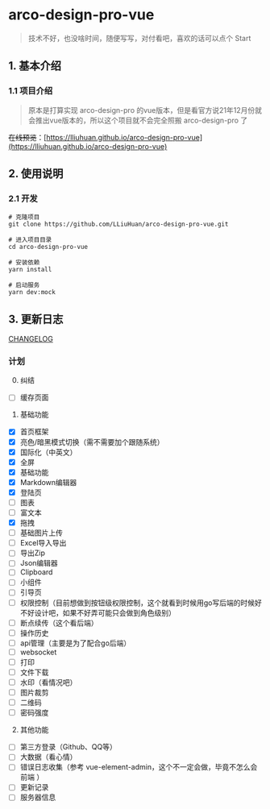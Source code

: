 # arco-design-pro-vue

> 技术不好，也没啥时间，随便写写，对付看吧，喜欢的话可以点个 Start

## 1. 基本介绍
### 1.1 项目介绍
> 原本是打算实现 arco-design-pro 的vue版本，但是看官方说21年12月份就会推出vue版本的，所以这个项目就不会完全照搬 arco-design-pro 了

~~在线预览~~：[https://lliuhuan.github.io/arco-design-pro-vue](https://lliuhuan.github.io/arco-design-pro-vue)

## 2. 使用说明
### 2.1 开发
```
# 克隆项目
git clone https://github.com/LLiuHuan/arco-design-pro-vue.git

# 进入项目目录
cd arco-design-pro-vue

# 安装依赖
yarn install

# 启动服务
yarn dev:mock
```

## 3. 更新日志
[CHANGELOG](CHANGELOG.md)



### 计划
0. 纠结
 - [ ] 缓存页面
1. 基础功能 
- [x] 首页框架
- [x] 亮色/暗黑模式切换（需不需要加个跟随系统） 
- [x] 国际化（中英文） 
- [x] 全屏
- [x] 基础功能
- [x] Markdown编辑器
- [x] 登陆页
- [ ] 图表
- [ ] 富文本
- [x] 拖拽
- [ ] 基础图片上传
- [ ] Excel导入导出
- [ ] 导出Zip
- [ ] Json编辑器
- [ ] Clipboard
- [ ] 小组件
- [ ] 引导页
- [ ] 权限控制（目前想做到按钮级权限控制，这个就看到时候用go写后端的时候好不好设计吧，如果不好弄可能只会做到角色级别）
- [ ] 断点续传（这个看后端）
- [ ] 操作历史
- [ ] api管理（主要是为了配合go后端）
- [ ] websocket
- [ ] 打印
- [ ] 文件下载
- [ ] 水印（看情况吧）
- [ ] 图片裁剪
- [ ] 二维码
- [ ] 密码强度
2. 其他功能
- [ ] 第三方登录（Github、QQ等）
- [ ] 大数据（看心情）
- [ ] 错误日志收集（参考 vue-element-admin，这个不一定会做，毕竟不怎么会前端 ）
- [ ] 更新记录
- [ ] 服务器信息
